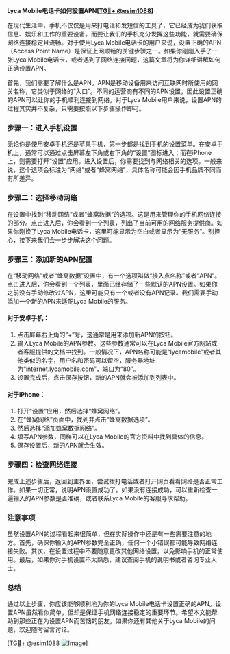 **Lyca Mobile电话卡如何設置APN[[TG💪+ @esim1088](https://t.me/s/esim1088)]**

在现代生活中，手机不仅仅是用来打电话和发短信的工具了，它已经成为我们获取信息、娱乐和工作的重要设备。而要让我们的手机充分发挥这些功能，就需要确保网络连接稳定且流畅。对于使用Lyca Mobile电话卡的用户来说，设置正确的APN（Access Point Name）是保证上网顺畅的关键步骤之一。如果你刚刚入手了一张Lyca Mobile电话卡，或者遇到了网络连接问题，这篇文章将为你详细讲解如何正确设置APN。

首先，我们需要了解什么是APN。APN是移动设备用来访问互联网时所使用的网关名称，它类似于网络的“入口”。不同的运营商有不同的APN设置，因此设置正确的APN可以让你的手机顺利连接到网络。对于Lyca Mobile用户来说，设置APN的过程其实并不复杂，只需要按照以下步骤操作即可。

### 步骤一：进入手机设置

无论你是使用安卓手机还是苹果手机，第一步都是找到手机的设置菜单。在安卓手机上，通常可以通过点击屏幕左下角或右下角的“设置”图标进入；而在iPhone上，则需要打开“设置”应用。进入设置后，你需要找到与网络相关的选项。一般来说，这个选项会标注为“网络”或者“蜂窝网络”，具体名称可能会因手机品牌不同而有所差异。

### 步骤二：选择移动网络

在设置中找到“移动网络”或者“蜂窝数据”的选项。这是用来管理你的手机网络连接的部分。点击进入后，你会看到一个列表，列出了当前可用的网络服务提供商。如果你刚换了Lyca Mobile电话卡，这里可能显示为空白或者显示为“无服务”。别担心，接下来我们会一步步解决这个问题。

### 步骤三：添加新的APN配置

在“移动网络”或者“蜂窝数据”设置中，有一个选项叫做“接入点名称”或者“APN”。点击进入后，你会看到一个列表，里面已经存储了一些默认的APN设置。如果你之前没有手动修改过APN，这里可能只有一个或者没有APN记录。我们需要手动添加一个新的APN来适配Lyca Mobile的服务。

#### 对于安卓手机：

1. 点击屏幕右上角的“+”号，这通常是用来添加新APN的按钮。
2. 输入Lyca Mobile的APN参数。这些参数通常可以在Lyca Mobile官方网站或者客服提供的文档中找到。一般情况下，APN名称可能是“lycamobile”或者其他类似的名字，用户名和密码可以留空，服务器地址为“internet.lycamobile.com”，端口为“80”。
3. 设置完成后，点击保存按钮，新的APN就会被添加到列表中。

#### 对于iPhone：

1. 打开“设置”应用，然后选择“蜂窝网络”。
2. 在“蜂窝网络”页面中，找到并点击“蜂窝数据选项”。
3. 然后选择“添加蜂窝数据网络”。
4. 填写APN参数，同样可以在Lyca Mobile的官方资料中找到具体的信息。
5. 保存设置后，新的APN就会生效。

### 步骤四：检查网络连接

完成上述步骤后，返回到主界面，尝试拨打电话或者打开网页看看网络是否正常工作。如果一切正常，说明APN设置成功了。如果没有连接成功，可以重新检查一遍输入的APN参数是否准确，或者联系Lyca Mobile的客服寻求帮助。

### 注意事项

虽然设置APN的过程看起来很简单，但在实际操作中还是有一些需要注意的地方。首先，确保你输入的APN参数完全正确，任何一个小错误都可能导致网络连接失败。其次，在设置过程中不要随意更改其他网络设置，以免影响手机的正常使用。最后，如果你对手机设置不太熟悉，建议查阅手机的说明书或者咨询专业人士。

### 总结

通过以上步骤，你应该能够顺利地为你的Lyca Mobile电话卡设置正确的APN。设置APN虽然看似简单，但却是保证手机网络连接稳定的重要环节。希望本文能帮助到那些正在为设置APN而苦恼的朋友。如果你还有其他关于Lyca Mobile的问题，欢迎随时留言讨论。

[[TG💪+ @esim1088](https://t.me/s/esim1088) ![Image](https://i.postimg.cc/4NQfJmqS/Snipaste-2025-05-13-00-14-12.png)]